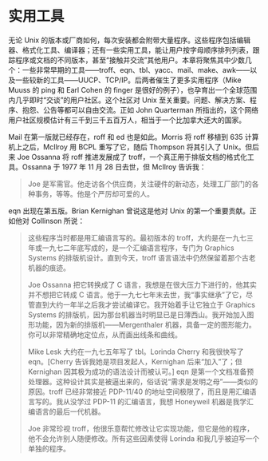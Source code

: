 # 实用工具

无论 Unix 的版本或厂商如何，每次安装都会附带大量程序。这些程序包括编辑器、格式化工具、编译器；还有一些实用工具，能让用户按字母顺序排列列表，跟踪程序或文档的不同版本，甚至“接触并交流”其他用户。本章将聚焦其中少数几个：一些非常早期的工具——troff、eqn、tbl、yacc、mail、make、awk——以及一些较新的工具——UUCP、TCP/IP。后两者催生了更多实用程序（Mike Muuss 的 ping 和 Earl Cohen 的 finger 是很好的例子），也孕育出一个全球范围内几乎即时“交谈”的用户社区。这个社区对 Unix 至关重要。问题、解决方案、程序、抱怨、公告等都可以自由交流。正如 John Quarterman 所指出的，这个网络用户社区规模估计有三千到三千五百万人，相当于一个比加拿大还大的国家。

Mail 在第一版就已经存在，roff 和 ed 也是如此。Morris 将 roff 移植到 635 计算机上之后，McIlroy 用 BCPL 重写了它，随后 Thompson 将其引入了 Unix。但后来 Joe Ossanna 将 roff 推进发展成了 troff，一个真正用于排版文档的格式化工具。Ossanna 于 1977 年 11 月 28 日去世，但 McIlroy 告诉我：

>Joe 是军需官。他走访各个供应商，关注硬件的新动态，处理工厂部门的各种事务，等等。他是个严厉却可爱的人。

eqn 出现在第五版。Brian Kernighan 曾说这是他对 Unix 的第一个重要贡献。正如他对 Collinson 所说：

>这些程序当时都是用汇编语言写的。最初版本的 troff，大约是在一九七三年或一九七二年底写成的，是一个汇编语言程序，专门为 Graphics Systems 的排版机设计。直到今天，troff 语言语法中仍然保留着那个古老机器的痕迹。
>
>Joe Ossanna 把它转换成了 C 语言，我想是在很大压力下进行的，他其实并不想把它转成 C 语言。他于一九七七年末去世，我“事实继承”了它，尽管直到大约一年半之后我才尝试编译它。我开始着手让它独立于 Graphics Systems 的排版机，因为那台机器当时明显已是日薄西山。我开始加入图形功能，因为新的排版机——Mergenthaler 机器，具备一定的图形能力。你可以非常精确地定位点，从而画出线条和曲线。
>
>Mike Lesk 大约在一九七五年写了 tbl。Lorinda Cherry 和我很快写了 eqn。\[Cherry 告诉我她是项目发起人，Kernighan 后来“加入”了；但 Kernighan 因其极为成功的语法设计而被认可。] eqn 是第一个文档准备预处理器。这种设计其实是被逼出来的，俗话说“需求是发明之母”——类似的原因。troff 已经非常接近 PDP-11/40 的地址空间极限了，而且是用汇编语言写的。我从没学过 PDP-11 的汇编语言，我想 Honeyweil 机器是我学汇编语言的最后一代机器。
>
>Joe 非常珍视 troff，他很乐意帮忙修改让它实现功能，但它是他的程序，他不会允许别人随便修改。所有这些因素使得 Lorinda 和我几乎被迫写一个单独的程序。
